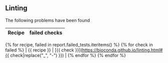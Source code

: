 ## Linting

The following problems have been found

| Recipe       | failed checks |
| ------------ | ------------- |
{% for recipe, failed in report.failed_tests.iteritems() %}
{% for check in failed %}
| {{ recipe }} | [{{ check }}](https://bioconda.github.io/linting.html#{{ check|replace("_", "-") }}) |
{% endfor %}
{% endfor %}

